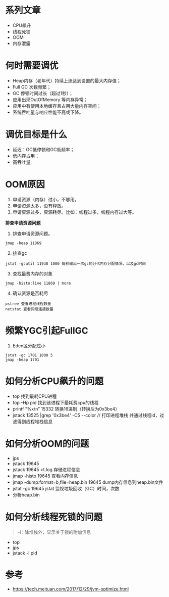 # 系列文章

- CPU飙升
- 线程死锁
- OOM
- 内存泄露


# 何时需要调优

- Heap内存（老年代）持续上涨达到设置的最大内存值；
- Full GC 次数频繁；
- GC 停顿时间过长（超过1秒）；
- 应用出现OutOfMemory 等内存异常；
- 应用中有使用本地缓存且占用大量内存空间；
- 系统吞吐量与响应性能不高或下降。

# 调优目标是什么

- 延迟：GC低停顿和GC低频率；
- 低内存占用；
- 高吞吐量;

# OOM原因

1. 申请资源（内存）过小，不够用。
2. 申请资源太多，没有释放。
3. 申请资源过多，资源耗尽。比如：线程过多，线程内存过大等。

**排查申请资源问题**

1. 排查申请资源问题。

```
jmap -heap 11869 
```

2. 排查gc

```
jstat -gcutil 11938 1000 每秒输出一次gc的分代内存分配情况，以及gc时间
```

3. 查找最费内存的对象

```
jmap -histo:live 11869 | more
```

4. 确认资源是否耗尽

```
pstree 查看进程线程数量
netstat 查看网络连接数量
```

# 频繁YGC引起FullGC

1. Eden区分配过小

```
jstat -gc 1701 1000 5
jmap -heap 1701
```



# 如何分析CPU飙升的问题

- top 找到最耗CPU进程
- top -Hp pid 找到该进程下最耗费cpu的线程
- printf “%x\n” 15332  转换16进制（转换后为0x3be4） 
- jstack 13525 |grep '0x3be4'  -C5 --color  //  打印进程堆栈 并通过线程id，过滤得到线程堆栈信息

# 如何分析OOM的问题

- jps
- jstack 19645
- jstack 19645 >t.log 存储进程信息
- jmap -histo 19645 查看内存信息
- jmap -dump:format=b,file=heap.bin 19645 dump内存信息到heap.bin文件
- jstat -gc 19645 jstat 监视垃圾回收（GC）时间，次数
- 分析heap.bin


# 如何分析线程死锁的问题

> -l : 除堆栈外，显示关于锁的附加信息

- top
- jps
- jstack -l pid


# 参考

- https://tech.meituan.com/2017/12/29/jvm-optimize.html

